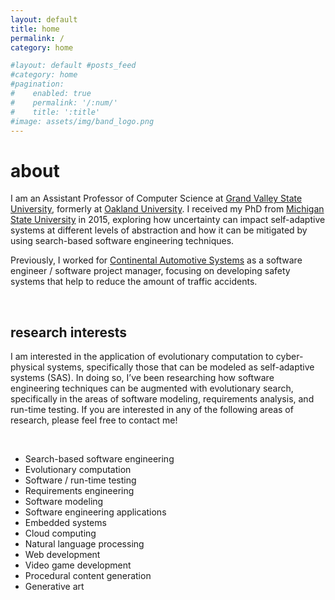 ```yaml
---
layout: default
title: home
permalink: /
category: home

#layout: default #posts_feed
#category: home
#pagination:
#    enabled: true
#    permalink: '/:num/'
#    title: ':title'
#image: assets/img/band_logo.png
---
```

<div class="content-container home">
  <h1>about</h1>
  <p>I am an Assistant Professor of Computer Science at <a href="https://www.gvsu.edu/" target="_blank" rel="noopener noreferrer">Grand Valley State University</a>, formerly at <a href="http://www.oakland.edu" target="_blank" rel="noopener noreferrer">Oakland University</a>. I received my PhD from <a href="http://www.msu.edu" target="_blank" rel="noopener noreferrer">Michigan State University</a> in 2015, exploring how uncertainty can impact self-adaptive systems at different levels of abstraction and how it can be mitigated by using search-based software engineering techniques.</p>
  <p>Previously, I worked for <a href="http://www.conti-online.com" target="_blank" rel="noopener noreferrer">Continental Automotive Systems</a> as a software engineer / software project manager, focusing on developing safety systems that help to reduce the amount of traffic accidents.</p>
  <br />
  <h2>research interests</h2>
  <p>I am interested in the application of evolutionary computation to cyber-physical systems, specifically those that can be modeled as self-adaptive systems (SAS). In doing so, I’ve been researching how software engineering techniques can be augmented with evolutionary search, specifically in the areas of software modeling, requirements analysis, and run-time testing. If you are interested in any of the following areas of research, please feel free to contact me!</p>
  <br />
  <ul>
    <li>Search-based software engineering</li>
    <li>Evolutionary computation</li>
    <li>Software / run-time testing</li>
    <li>Requirements engineering</li>
    <li>Software modeling</li>
    <li>Software engineering applications</li>
    <li>Embedded systems</li>
    <li>Cloud computing</li>
    <li>Natural language processing</li>
    <li>Web development</li>
    <li>Video game development</li>
    <li>Procedural content generation</li>
    <li>Generative art</li>
  </ul>
</div>